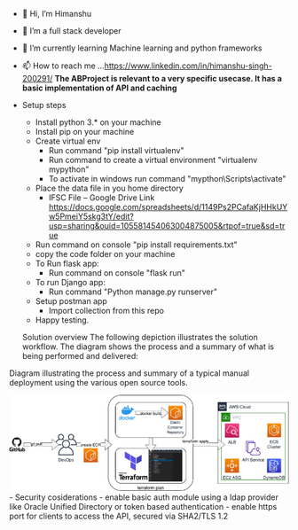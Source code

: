 - 👋 Hi, I’m Himanshu
- 👀 I’m a full stack developer
- 🌱 I’m currently learning Machine learning and python frameworks
- 📫 How to reach me ...https://www.linkedin.com/in/himanshu-singh-200291/
**The ABProject is relevant to a very specific usecase. It has a basic implementation of API and caching**
- Setup steps
  - Install python 3.* on your machine
  - Install pip on your machine
  - Create virtual env
    - Run command "pip install virtualenv"
    - Run command to create a virtual environment "virtualenv mypython"
    - To activate in windows run command "mypthon\Scripts\activate"
  - Place the data file in you home directory
    -   IFSC File – Google Drive Link
        https://docs.google.com/spreadsheets/d/1149Ps2PCafaKjHHkUYw5PmeiY5skg3tY/edit?usp=sharing&ouid=105581454063004875005&rtpof=true&sd=true
  - Run command on console "pip install requirements.txt" 
  - copy the code folder on your machine
  - To Run flask app:
    - Run command on console "flask run"
  - To run Django app:  
    - Run command "Python manage.py runserver"
  - Setup postman app
    - Import collection from this repo
  - Happy testing.
  
  Solution overview
The following depiction illustrates the solution workflow. The diagram shows the process and a summary of what is being performed and delivered:

Diagram illustrating the process and summary of a typical manual deployment using the various open source tools.


<img src="https://github.com/himanshuQ/himanshuQ/blob/main/aws_Flask-Microservice_f1.png">
  - Security cosiderations
    - enable basic auth module using a ldap provider like Oracle Unified Directory or token based authentication
    - enable https port for clients to access the API, secured via SHA2/TLS 1.2 
